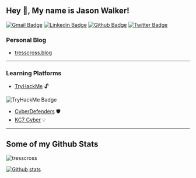 ## Hey 👋, My name is Jason Walker!
[![Gmail Badge](https://img.shields.io/badge/-teznadzn@gmail.com-c14438?style=flat&logo=Gmail&logoColor=white&link=mailto:teznadzn@gmail.com)](mailto:teznadzn@gmail.com) 
[![Linkedin Badge](https://img.shields.io/badge/-jasonwalker777-0072b1?style=flat&logo=Linkedin&logoColor=white&link=https://www.linkedin.com/in/jasonwalker777/)](https://www.linkedin.com/in/jasonwalker777/) [![Github Badge](https://img.shields.io/badge/-teznadzn-grey?style=flat&logo=github&logoColor=white&link=https://github.com/tresscross/)](https://www.github.com/tresscross/) [![Twitter Badge](https://img.shields.io/badge/-tresscrossnet-00acee?style=flat&logo=twitter&logoColor=white&link=https://twitter.com/tresscrossnet/)](https://www.twitter.com/tresscrossnet/) 

### Personal Blog
- [tresscross.blog](https://tresscross.blog/)

---

### Learning Platforms

- [TryHackMe](https://tryhackme.com/p/tezna) 🔓
  
![TryHackMe Badge](https://tryhackme-badges.s3.amazonaws.com/tezna.png)
- [CyberDefenders](https://cyberdefenders.org/p/teznadzn#/overview) 🛡️
- [KC7 Cyber](https://kc7cyber.com/profile/tezna) 💡

---

## Some of my Github Stats
<p align=left> <img src=https://komarev.com/ghpvc/?username=tresscross alt=tresscross /> </p>

[![Github stats](https://github-readme-stats.vercel.app/api?username=tresscross&show_icons=true&include_all_commits=true)](https://github.com/tresscross/github-readme-stats)

